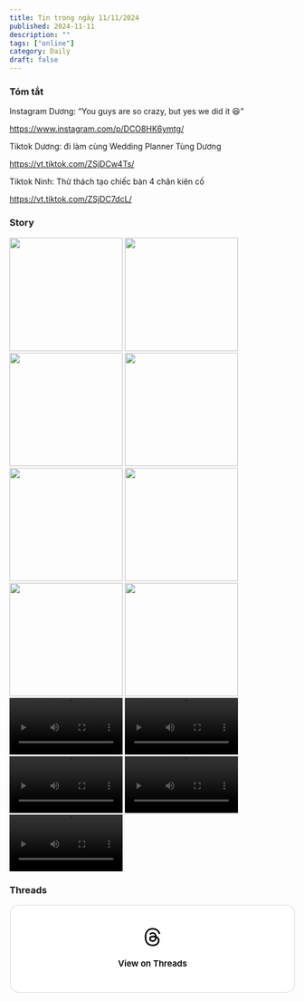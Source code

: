 ```yaml
---
title: Tin trong ngày 11/11/2024
published: 2024-11-11
description: ""
tags: ["online"]
category: Daily
draft: false
---
```


### Tóm tắt 


Instagram Dương: “You guys are so crazy, but yes we did it 😆”

https://www.instagram.com/p/DCO8HK6ymtg/

Tiktok Dương: đi làm cùng Wedding Planner Tùng Dương

https://vt.tiktok.com/ZSjDCw4Ts/

Tiktok Ninh: Thử thách tạo chiếc bàn 4 chân kiên cố 

https://vt.tiktok.com/ZSjDC7dcL/


### Story 

<img width="200" src="https://github.com/user-attachments/assets/030b58c3-d866-471b-ba3c-8ff44215230b" />

<img width="200" src="https://github.com/user-attachments/assets/6ef31fe6-519c-4973-857c-78b639b3cbce" />

<img width="200" src="https://github.com/user-attachments/assets/62ae7c6e-4a1d-4ac0-a6cb-dcc688c8eea9" />

<img width="200" src="https://github.com/user-attachments/assets/7985027d-6f48-4ad6-8505-c17d27926f34" />

<img width="200" src="https://github.com/user-attachments/assets/7ee0e24e-9805-4ee1-ab19-048237be7d25" />

<img width="200" src="https://github.com/user-attachments/assets/007e9aa0-4ab0-4c02-86ff-75c9ab229965" />

<img width="200" src="https://github.com/user-attachments/assets/bb2fc108-3443-4d54-a362-b8f70b7aba2f" />

<img width="200" src="https://github.com/user-attachments/assets/124b5993-19a0-4c28-b33e-cdee255ce3fa" />

<video width="200" controls>
  <source type="video/mp4" src="https://github.com/user-attachments/assets/f935ca4b-41e3-47b1-99f4-eb5d2e1a6760" >
</video>

<video width="200" controls>
  <source type="video/mp4" src="https://github.com/user-attachments/assets/29b3c854-c08f-4c38-960d-780ebf426d30" >
</video>

<video width="200" controls>
  <source type="video/mp4" src="https://github.com/user-attachments/assets/076fe3e9-c7e1-4c32-bed2-08c72402aac1" >
</video>

<video width="200" controls>
  <source type="video/mp4" src="https://github.com/user-attachments/assets/2ea4f5a8-7883-45b1-a35f-fa7b89ad80d7" >
</video>

<video width="200" controls>
  <source type="video/mp4" src="https://github.com/user-attachments/assets/9e8838e5-3dbb-45b2-a144-c6bb51558c63" >
</video>


### Threads 

<blockquote class="text-post-media" data-text-post-permalink="https://www.threads.net/@ninhduong_summary/post/DCPIspbTBy8" data-text-post-version="0" id="ig-tp-DCPIspbTBy8" style=" background:#FFF; border-width: 1px; border-style: solid; border-color: #00000026; border-radius: 16px; max-width:540px; margin: 1px; min-width:270px; padding:0; width:99.375%; width:-webkit-calc(100% - 2px); width:calc(100% - 2px);"> <a href="https://www.threads.net/@ninhduong_summary/post/DCPIspbTBy8" style=" background:#FFFFFF; line-height:0; padding:0 0; text-align:center; text-decoration:none; width:100%; font-family: -apple-system, BlinkMacSystemFont, sans-serif;" target="_blank"> <div style=" padding: 40px; display: flex; flex-direction: column; align-items: center;"><div style=" display:block; height:32px; width:32px; padding-bottom:20px;"> <svg aria-label="Threads" height="32px" role="img" viewBox="0 0 192 192" width="32px" xmlns="http://www.w3.org/2000/svg"> <path d="M141.537 88.9883C140.71 88.5919 139.87 88.2104 139.019 87.8451C137.537 60.5382 122.616 44.905 97.5619 44.745C97.4484 44.7443 97.3355 44.7443 97.222 44.7443C82.2364 44.7443 69.7731 51.1409 62.102 62.7807L75.881 72.2328C81.6116 63.5383 90.6052 61.6848 97.2286 61.6848C97.3051 61.6848 97.3819 61.6848 97.4576 61.6855C105.707 61.7381 111.932 64.1366 115.961 68.814C118.893 72.2193 120.854 76.925 121.825 82.8638C114.511 81.6207 106.601 81.2385 98.145 81.7233C74.3247 83.0954 59.0111 96.9879 60.0396 116.292C60.5615 126.084 65.4397 134.508 73.775 140.011C80.8224 144.663 89.899 146.938 99.3323 146.423C111.79 145.74 121.563 140.987 128.381 132.296C133.559 125.696 136.834 117.143 138.28 106.366C144.217 109.949 148.617 114.664 151.047 120.332C155.179 129.967 155.42 145.8 142.501 158.708C131.182 170.016 117.576 174.908 97.0135 175.059C74.2042 174.89 56.9538 167.575 45.7381 153.317C35.2355 139.966 29.8077 120.682 29.6052 96C29.8077 71.3178 35.2355 52.0336 45.7381 38.6827C56.9538 24.4249 74.2039 17.11 97.0132 16.9405C119.988 17.1113 137.539 24.4614 149.184 38.788C154.894 45.8136 159.199 54.6488 162.037 64.9503L178.184 60.6422C174.744 47.9622 169.331 37.0357 161.965 27.974C147.036 9.60668 125.202 0.195148 97.0695 0H96.9569C68.8816 0.19447 47.2921 9.6418 32.7883 28.0793C19.8819 44.4864 13.2244 67.3157 13.0007 95.9325L13 96L13.0007 96.0675C13.2244 124.684 19.8819 147.514 32.7883 163.921C47.2921 182.358 68.8816 191.806 96.9569 192H97.0695C122.03 191.827 139.624 185.292 154.118 170.811C173.081 151.866 172.51 128.119 166.26 113.541C161.776 103.087 153.227 94.5962 141.537 88.9883ZM98.4405 129.507C88.0005 130.095 77.1544 125.409 76.6196 115.372C76.2232 107.93 81.9158 99.626 99.0812 98.6368C101.047 98.5234 102.976 98.468 104.871 98.468C111.106 98.468 116.939 99.0737 122.242 100.233C120.264 124.935 108.662 128.946 98.4405 129.507Z" /></svg></div><div style=" font-size: 15px; line-height: 21px; color: #000000; font-weight: 600; "> View on Threads</div></div></a></blockquote>
<script async src="https://www.threads.net/embed.js"></script>